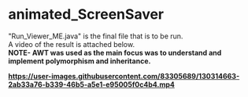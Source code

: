 # animated_ScreenSaver
"Run_Viewer_ME.java" is the final file that is to be run.</br>
A video of the result is attached below.</br>
<b>NOTE- AWT was used as the main focus was to understand and implement polymorphism and inheritance. 


https://user-images.githubusercontent.com/83305689/130314663-2ab33a76-b339-46b5-a5e1-e95005f0c4b4.mp4

